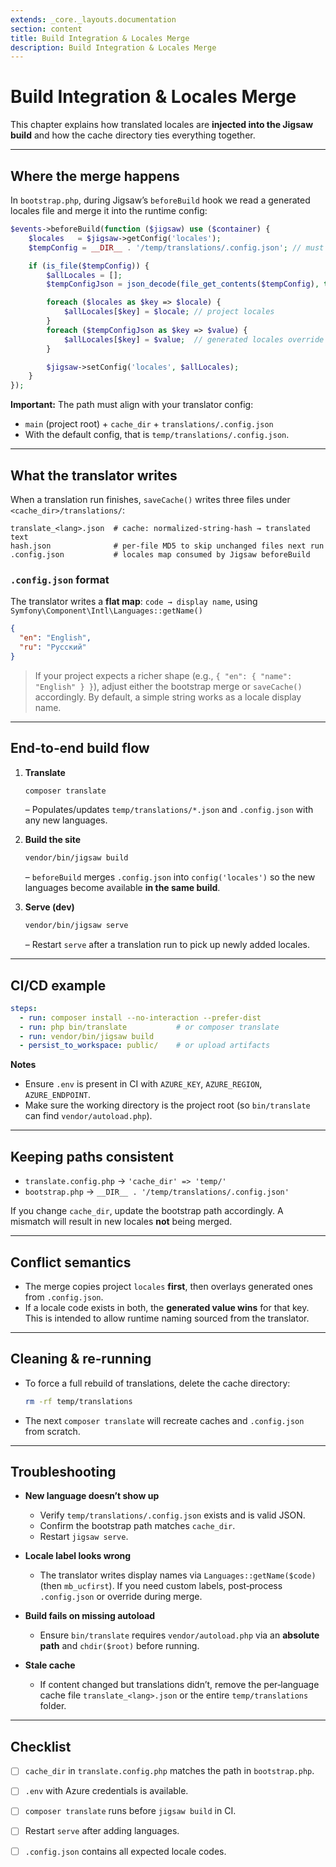 ```yaml
---
extends: _core._layouts.documentation
section: content
title: Build Integration & Locales Merge
description: Build Integration & Locales Merge
---
```


# Build Integration & Locales Merge

This chapter explains how translated locales are **injected into the Jigsaw build** and how the cache directory ties everything together.

---

## Where the merge happens
In `bootstrap.php`, during Jigsaw’s `beforeBuild` hook we read a generated locales file and merge it into the runtime config:

```php
$events->beforeBuild(function ($jigsaw) use ($container) {
    $locales   = $jigsaw->getConfig('locales');
    $tempConfig = __DIR__ . '/temp/translations/.config.json'; // must match cache_dir

    if (is_file($tempConfig)) {
        $allLocales = [];
        $tempConfigJson = json_decode(file_get_contents($tempConfig), true) ?: [];

        foreach ($locales as $key => $locale) {
            $allLocales[$key] = $locale; // project locales
        }
        foreach ($tempConfigJson as $key => $value) {
            $allLocales[$key] = $value;  // generated locales override or add
        }

        $jigsaw->setConfig('locales', $allLocales);
    }
});
```

**Important:** The path must align with your translator config:
- `main` (project root) + `cache_dir` + `translations/.config.json`
- With the default config, that is `temp/translations/.config.json`.

---

## What the translator writes
When a translation run finishes, `saveCache()` writes three files under `<cache_dir>/translations/`:

```
translate_<lang>.json  # cache: normalized-string-hash → translated text
hash.json              # per-file MD5 to skip unchanged files next run
.config.json           # locales map consumed by Jigsaw beforeBuild
```

### `.config.json` format
The translator writes a **flat map**: `code → display name`, using `Symfony\Component\Intl\Languages::getName()`
```json
{
  "en": "English",
  "ru": "Русский"
}
```
> If your project expects a richer shape (e.g., `{ "en": { "name": "English" } }`), adjust either the bootstrap merge or `saveCache()` accordingly. By default, a simple string works as a locale display name.

---

## End‑to‑end build flow
1. **Translate**
   ```bash
   composer translate
   ```
   – Populates/updates `temp/translations/*.json` and `.config.json` with any new languages.

2. **Build the site**
   ```bash
   vendor/bin/jigsaw build
   ```
   – `beforeBuild` merges `.config.json` into `config('locales')` so the new languages become available **in the same build**.

3. **Serve (dev)**
   ```bash
   vendor/bin/jigsaw serve
   ```
   – Restart `serve` after a translation run to pick up newly added locales.

---

## CI/CD example
```yaml
steps:
  - run: composer install --no-interaction --prefer-dist
  - run: php bin/translate           # or composer translate
  - run: vendor/bin/jigsaw build
  - persist_to_workspace: public/    # or upload artifacts
```

**Notes**
- Ensure `.env` is present in CI with `AZURE_KEY`, `AZURE_REGION`, `AZURE_ENDPOINT`.
- Make sure the working directory is the project root (so `bin/translate` can find `vendor/autoload.php`).

---

## Keeping paths consistent
- `translate.config.php` → `'cache_dir' => 'temp/'`
- `bootstrap.php` → `__DIR__ . '/temp/translations/.config.json'`

If you change `cache_dir`, update the bootstrap path accordingly. A mismatch will result in new locales **not** being merged.

---

## Conflict semantics
- The merge copies project `locales` **first**, then overlays generated ones from `.config.json`.
- If a locale code exists in both, the **generated value wins** for that key. This is intended to allow runtime naming sourced from the translator.

---

## Cleaning & re‑running
- To force a full rebuild of translations, delete the cache directory:
  ```bash
  rm -rf temp/translations
  ```
- The next `composer translate` will recreate caches and `.config.json` from scratch.

---

## Troubleshooting
- **New language doesn’t show up**
    - Verify `temp/translations/.config.json` exists and is valid JSON.
    - Confirm the bootstrap path matches `cache_dir`.
    - Restart `jigsaw serve`.

- **Locale label looks wrong**
    - The translator writes display names via `Languages::getName($code)` (then `mb_ucfirst`). If you need custom labels, post‑process `.config.json` or override during merge.

- **Build fails on missing autoload**
    - Ensure `bin/translate` requires `vendor/autoload.php` via an **absolute path** and `chdir($root)` before running.

- **Stale cache**
    - If content changed but translations didn’t, remove the per‑language cache file `translate_<lang>.json` or the entire `temp/translations` folder.

---

## Checklist
- [ ] `cache_dir` in `translate.config.php` matches the path in `bootstrap.php`.
- [ ] `.env` with Azure credentials is available.
- [ ] `composer translate` runs before `jigsaw build` in CI.
- [ ] Restart `serve` after adding languages.
- [ ] `.config.json` contains all expected locale codes.


